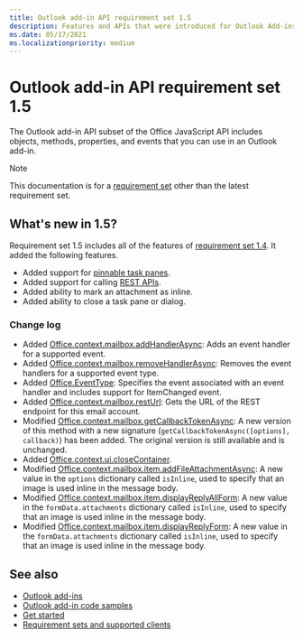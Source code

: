 ```yaml
---
title: Outlook add-in API requirement set 1.5
description: Features and APIs that were introduced for Outlook Add-ins and the Office JavaScript APIs as part of Mailbox API 1.5.
ms.date: 05/17/2021
ms.localizationpriority: medium
---
```


# Outlook add-in API requirement set 1.5

The Outlook add-in API subset of the Office JavaScript API includes objects, methods, properties, and events that you can use in an Outlook add-in.

> [!NOTE]
> This documentation is for a [requirement set](../requirement-sets/outlook/outlook-api-requirement-sets.md) other than the latest requirement set.

## What's new in 1.5?

Requirement set 1.5 includes all of the features of [requirement set 1.4](../requirement-set-1.4/outlook-requirement-set-1.4.md). It added the following features.

- Added support for [pinnable task panes](/office/dev/add-ins/outlook/pinnable-taskpane).
- Added support for calling [REST APIs](/office/dev/add-ins/outlook/use-rest-api).
- Added ability to mark an attachment as inline.
- Added ability to close a task pane or dialog.

### Change log

- Added [Office.context.mailbox.addHandlerAsync](office.context.mailbox.md#methods): Adds an event handler for a supported event.
- Added [Office.context.mailbox.removeHandlerAsync](office.context.mailbox.md#methods): Removes the event handlers for a supported event type.
- Added [Office.EventType](office.md#eventtype-string): Specifies the event associated with an event handler and includes support for ItemChanged event.
- Added [Office.context.mailbox.restUrl](office.context.mailbox.md#properties): Gets the URL of the REST endpoint for this email account.
- Modified [Office.context.mailbox.getCallbackTokenAsync](office.context.mailbox.md#methods): A new version of this method with a new signature (`getCallbackTokenAsync([options], callback)`) has been added. The original version is still available and is unchanged.
- Added [Office.context.ui.closeContainer](/javascript/api/office/office.ui?view=outlook-js-1.5&preserve-view=true#office-office-ui-closecontainer-member(1)).
- Modified [Office.context.mailbox.item.addFileAttachmentAsync](office.context.mailbox.item.md#methods): A new value in the `options` dictionary called `isInline`, used to specify that an image is used inline in the message body.
- Modified [Office.context.mailbox.item.displayReplyAllForm](office.context.mailbox.item.md#methods): A new value in the `formData.attachments` dictionary called `isInline`, used to specify that an image is used inline in the message body.
- Modified [Office.context.mailbox.item.displayReplyForm](office.context.mailbox.item.md#methods): A new value in the `formData.attachments` dictionary called `isInline`, used to specify that an image is used inline in the message body.

## See also

- [Outlook add-ins](/office/dev/add-ins/outlook/outlook-add-ins-overview)
- [Outlook add-in code samples](https://developer.microsoft.com/outlook/gallery/?filterBy=Outlook,Samples,Add-ins)
- [Get started](/office/dev/add-ins/quickstarts/outlook-quickstart)
- [Requirement sets and supported clients](../requirement-sets/outlook/outlook-api-requirement-sets.md)
